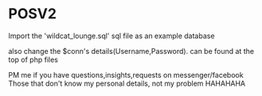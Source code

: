 # POSV2

Import the 'wildcat_lounge.sql' sql file as an example database

also change the $conn's details(Username,Password). can be found at the top of php files

PM me if you have questions,insights,requests on messenger/facebook
Those that don't know my personal details, not my problem HAHAHAHA
